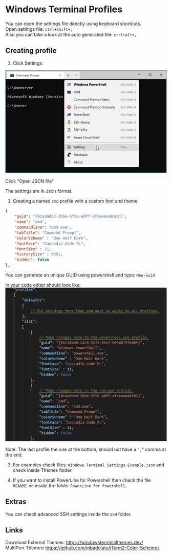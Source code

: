# Windows Terminal Profiles
You can open the settings file directly using keyboard shortcuts.  
Open settings file: `ctrl+shift+,`  
Also you can take a look at the auto generated file: `ctrl+alt+,`

## Creating profile
1. Click Settings. 

![Demo 01](./screenshot.png?raw=true)  

Click "Open JSON file"

The settings are in Json format.

1. Creating a named `cmd` profile with a custom font and theme 
```json
{
    "guid": "{0caa0dad-35be-5f56-a8ff-afceeeaa6101}",
    "name": "cmd",
    "commandline": "cmd.exe",
    "tabTitle": "Command Prompt",
    "colorScheme" : "One Half Dark",
    "fontFace": "Cascadia Code PL",
    "fontSize" : 11,
    "historySize" : 9001,
    "hidden": false
},
```

You can generate an unique GUID using powershell and type: `New-Guid`

In your code editor should look like:  
![Demo 02](./screenshot-code.png?raw=true)

Note: The last profile the one at the bottom, should not have a "`,`" comma at the end.

3. For examples check files: `Windows Terminal Settings Example.json` and check inside Themes folder.

4. If you want to install PowerLine for Powershell then check the file `README.md` inside the folder `PowerLine for Powershell`.

## Extras
You can check advanced SSH settings inside the `SSH` folder.

## Links
Download External Themes: https://windowsterminalthemes.dev/  
MultiPort Themes: https://github.com/mbadolato/iTerm2-Color-Schemes
